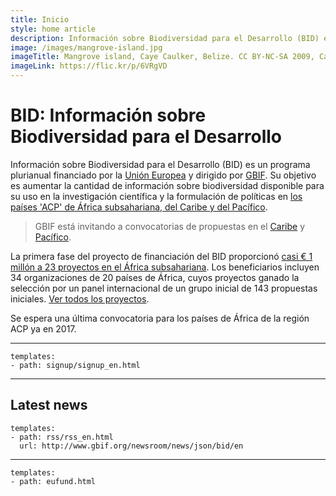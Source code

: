 ```yaml
---
title: Inicio
style: home article
description: Información sobre Biodiversidad para el Desarrollo (BID) es un programa plurianual financiado por la Unión Europea y coordinado por GBIF. Su objetivo es aumentar la cantidad de información sobre biodiversidad disponible para su uso en la investigación científica y la formulación de políticas en los países de África subsahariana, del Caribe y del Pacífico el 'ACP'.
image: /images/mangrove-island.jpg
imageTitle: Mangrove island, Caye Caulker, Belize. CC BY-NC-SA 2009, CameliaTWU.
imageLink: https://flic.kr/p/6VRgVD
---
```


BID: Información sobre Biodiversidad para el Desarrollo
===================

Información sobre Biodiversidad para el Desarrollo (BID) es un programa plurianual financiado por la [Unión Europea](http://europa.eu) y dirigido por [GBIF](http://gbif.org). Su objetivo es aumentar la cantidad de información sobre biodiversidad disponible para su uso en la investigación científica y la formulación de políticas en [los países 'ACP' de África subsahariana, del Caribe y del Pacífico](http://www.acp.int/content/secretariat-acp).

> GBIF está invitando a convocatorias de propuestas en el [Caribe](../es/calls/caribbean-2016/introduction) y [Pacífico](../es/calls/pacific-2016/introduction).

La primera fase del proyecto de financiación del BID proporcionó [casi € 1 millón a 23 proyectos en el África subsahariana](http://www.gbif.org/newsroom/news/first-bid-grants-for-africa). Los beneficiarios incluyen 34 organizaciones de 20 países de África, cuyos proyectos ganado la selección por un panel internacional de un grupo inicial de 143 propuestas iniciales. [Ver todos los proyectos](http://www.gbif.org/programme/bid/all-projects).

Se espera una última convocatoria para los países de África de la región ACP ya en 2017.

-----------------

```styledYaml
templates:
- path: signup/signup_en.html
```

-----------------

Latest news
-------------------

```styledYaml
templates:
- path: rss/rss_en.html
  url: http://www.gbif.org/newsroom/news/json/bid/en
```
-------


```styledYaml
templates:
- path: eufund.html
```



